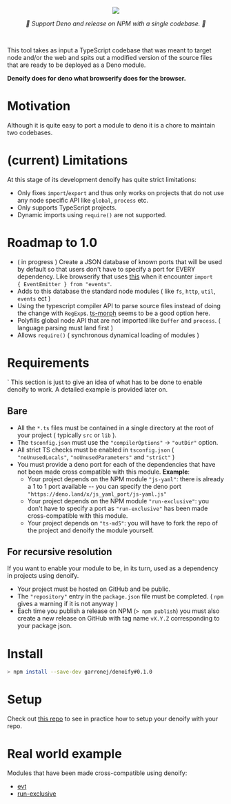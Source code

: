 
<p align="center">
    <img src="https://user-images.githubusercontent.com/6702424/79351107-900eb300-7f38-11ea-8272-91ff725d29f3.png">
</p>
<p align="center">
    <i>🦕 Support Deno and release on NPM with a single codebase. 🦕</i>
</p>
<br>


This tool takes as input a TypeScript codebase that was meant to target node and/or the web and spits out a modified version of the source files that are ready to be deployed as a Deno module.  
  
**Denoify does for deno what browserify does for the browser.**

# Motivation

Although it is quite easy to port a module to deno it is a chore to maintain two codebases.

# (current) Limitations

At this stage of its development denoify has quite strict limitations:

- Only fixes ``import``/``export`` and thus only works on projects that do not use any node specific API like ``global``, ``process`` etc.  
- Only supports TypeScript projects.
- Dynamic imports using ``require()`` are not supported.

# Roadmap to 1.0

- ( in progress ) Create a JSON database of known ports that will be used by default so that users don't have to specify a port for EVERY dependency.
  Like browserify that uses [this](https://www.npmjs.com/package/events) when it encounter ``import { EventEmitter } from "events"``.
- Adds to this database the standard node modules ( like ``fs``, ``http``, ``util``, ``events`` ect )
- Using the typescript compiler API to parse source files instead of doing the change with ``RegExp``s.
  [ts-morph](https://github.com/dsherret/ts-morph) seems to be a good option here. 
- Polyfills global node API that are not imported like ``Buffer`` and ``process``. ( language parsing must land first ) 
- Allows ``require()`` ( synchronous dynamical loading of modules ) 

# Requirements
`
This section is just to give an idea of what has to be done to enable denoify to work.
A detailed example is provided later on.

## Bare

- All the ``*.ts`` files must be contained in a single directory at the root of your project ( typically ``src`` or ``lib`` ).
- The ``tsconfig.json`` must use the ``"compilerOptions"`` -> ``"outDir"`` option.
- All strict TS checks must be enabled in ``tsconfig.json`` ( ``"noUnusedLocals"``, ``"noUnusedParameters"`` and ``"strict"`` )
- You must provide a deno port for each of the dependencies that have not been made cross compatible with this module. **Example**: 
  - Your project depends on the NPM module ``"js-yaml"``: there is already a 1 to 1 port available -- you can specify the deno port ``"https://deno.land/x/js_yaml_port/js-yaml.js"``
  - Your project depends on the NPM module ``"run-exclusive"``: you don't have to specify a port as ``"run-exclusive"`` has been made cross-compatible with this module.
  - Your project depends on ``"ts-md5"``: you will have to fork the repo of the project and denoify the module yourself.

## For recursive resolution 

If you want to enable your module to be, in its turn, used as a dependency in projects using denoify.

- Your project must be hosted on GitHub and be public.
- The ``"repository"`` entry in the ``package.json`` file must be completed. ( ``npm`` gives a warning if it is not anyway )
- Each time you publish a release on NPM (``> npm publish``)  you must also create a new release on GitHub with tag name ``vX.Y.Z`` corresponding to your package json.

# Install

```bash
> npm install --save-dev garronej/denoify#0.1.0
```

# Setup

Check out [this repo](https://github.com/garronej/my_dummy_npm_and_deno_module/tree/v0.1.0) to see in practice how to setup your denoify with your repo.

# Real world example

Modules that have been made cross-compatible using denoify:

- [evt](https://evt.land)
- [run-exclusive](https://github.com/garronej/run-exclusive)

